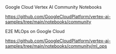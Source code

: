Google Cloud Vertex AI Community Notebooks

https://github.com/GoogleCloudPlatform/vertex-ai-samples/tree/main/notebooks/community

E2E MLOps on Google Cloud

https://github.com/GoogleCloudPlatform/vertex-ai-samples/tree/main/notebooks/community/ml_ops